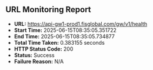 ## URL Monitoring Report

- **URL:** https://api-gw1-prod1.fisglobal.com/gw/v1/health
- **Start Time:** 2025-06-15T08:35:05.351722
- **End Time:** 2025-06-15T08:35:05.734877
- **Total Time Taken:** 0.383155 seconds
- **HTTP Status Code:** 200
- **Status:** Success
- **Failure Reason:** N/A
